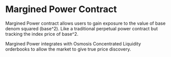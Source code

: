# Margined Power Contract

Margined Power contract allows users to gain exposure to the value of base denom squared (base^2). Like a traditional perpetual power contract but tracking the index price of base^2.

Margined Power integrates with Osmosis Concentrated Liquidity orderbooks to allow the market to give true price discovery.